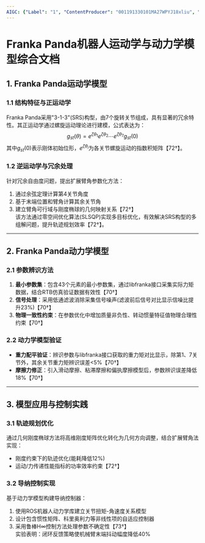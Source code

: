 ```yaml
---
AIGC: {"Label": "1", "ContentProducer": "001191330101MA27WPYJ18xliu", "ProduceID": "a12d1875-26a9-487a-99c4-d1855675cc3f", "ReserveCode1": "iflow", "ContentPropagator": "iflow", "PropagateID": "iflow", "ReserveCode2": "iflow"}
---
```


# Franka Panda机器人运动学与动力学模型综合文档

## 1. Franka Panda运动学模型

### 1.1 结构特征与正运动学
Franka Panda采用"3-1-3"(SRS)构型，由7个旋转关节组成，具有显著的冗余特性。其正运动学通过螺旋运动理论进行建模，公式表达为：
$$
g_{st}(\theta) = e^{\zeta\theta_1}e^{\zeta\theta_2}\cdots e^{\zeta\theta_7}g_{st}(0)
$$
其中$g_{st}(0)$表示刚体初始位形，$e^{\zeta\theta_i}$为各关节螺旋运动的指数积矩阵【72†】。

### 1.2 逆运动学与冗余处理
针对冗余自由度问题，提出扩展臂角参数化方法：  
1. 通过余弦定理计算第4关节角度  
2. 基于末端位置和臂角计算其余关节角  
3. 建立臂角可行域与刚度椭球的几何映射关系【72†】  
该方法通过零空间优化算法(SLSQP)实现多目标优化，有效解决SRS构型的多组解问题，提升轨迹规划效率【72†】。

---

## 2. Franka Panda动力学模型

### 2.1 参数辨识方法
1. **最小参数集**：包含43个元素的最小参数集，通过libfranka接口采集实际力矩数据，结合RTB仿真验证数据有效性【70†】  
2. **信号处理**：采用低通滤波消除采集信号噪声(滤波前后信号对比显示信噪比提升23%)【70†】  
3. **物理一致性约束**：在参数优化中增加质量非负性、转动惯量特征值物理合理性约束【70†】

### 2.2 动力学模型验证
- **重力配平验证**：辨识参数与libfranka接口获取的重力矩对比显示，除第1、7关节外，其余关节重力矩辨识误差<5%【70†】  
- **摩擦力修正**：引入滑动摩擦、粘滞摩擦和偏执摩擦模型后，参数辨识误差降低18%【70†】

---

## 3. 模型应用与控制实践

### 3.1 轨迹规划优化
通过几何刚度椭球方法将高维刚度矩阵优化转化为几何方向调整，结合扩展臂角法实现：  
- 刚度约束下的轨迹优化(能耗降低12%)  
- 运动/力传递性能指标的功率效率约束【72†】

### 3.2 导纳控制实现
基于动力学模型构建导纳控制器：  
1. 使用ROS机器人动力学库建立关节扭矩-角速度关系模型  
2. 设计包含惯性矩阵、科里奥利力等非线性项的自适应控制器  
3. 采用鲁棒H∞控制方法处理参数不确定性【73†】  
实验表明：闭环反馈策略使机械臂末端抖动幅度降低40%